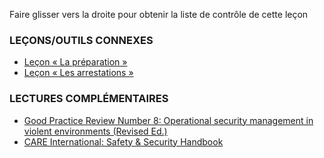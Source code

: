 [Title]: # (Et maintenant ?)
[Order]: # (3)

Faire glisser vers la droite pour obtenir la liste de contrôle de cette leçon

### LEÇONS/OUTILS CONNEXES

* [Leçon « La préparation »](umbrella://lesson/preparation)
* [Leçon « Les arrestations »](umbrella://lesson/arrests)

### LECTURES COMPLÉMENTAIRES

* [Good Practice Review Number 8: Operational security management in violent environments (Revised Ed.)](http://odihpn.org/wp-content/uploads/2010/11/GPR_8_revised2.pdf)
* [CARE International: Safety & Security Handbook](http://ngolearning.org/courses/availablecourses/CARE%20Safety%20Course/Shared%20Documents/English_CARE_International_Safety_and_Security_Handbook.pdf)